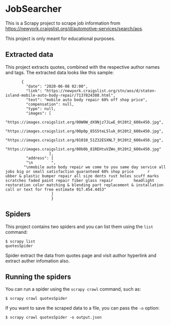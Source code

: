 # JobSearcher

This is a Scrapy project to scrape job information from  https://newyork.craigslist.org/d/automotive-services/search/aos.

This project is only meant for educational purposes.


## Extracted data

This project extracts quotes, combined with the respective author names and tags.
The extracted data looks like this sample:

           {
             "date": "2020-06-08 02:00",
             "link": "https://newyork.craigslist.org/stn/aos/d/staten-island-mobile-auto-body-repair/7137824388.html",
             "text": "mobile auto body repair 60% off shop price",
             "compensation": null,
             "type": null,
             "images": [
             "https://images.craigslist.org/00W0W_dX9Njz7JLwE_0t20t2_600x450.jpg",
             "https://images.craigslist.org/00p0p_85S5teL5luk_0t20t2_600x450.jpg",
             "https://images.craigslist.org/01010_51Z32ESXNL7_0t20t2_600x450.jpg",
             "https://images.craigslist.org/00b0b_81REHtuVZWo_0t20t2_600x450.jpg"
                       ],
             "address": [
             "\n        ",
            "\nmobile auto body repair we come to you same day service all jobs big or small satisfaction guaranteed 60% shop price      r            ubber & plastic bumper repair all size dents rust holes scuff marks scratches faded paint repair fiber glass repair         headlight restoration color matching & blending part replacement & installation call or text for free estimate 917.454.4453"
                        ]
                        }

## Spiders

This project contains two spiders and you can list them using the `list`
command:

    $ scrapy list
    quotesSpider

Spider extract the data from quotes page and visit author hyperlink and extract auther infomation also.




## Running the spiders

You can run a spider using the `scrapy crawl` command, such as:

    $ scrapy crawl quotesSpider

If you want to save the scraped data to a file, you can pass the `-o` option:
    
    $ scrapy crawl quotesSpider -o output.json
